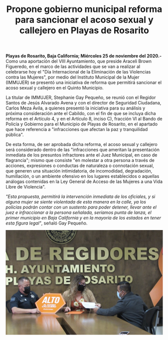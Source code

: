 ﻿---
layout: blog
title:  "Propone gobierno municipal reforma para sancionar el acoso sexual y callejero en Playas de Rosarito"
categories: rosarito
permalink: /:categories/:title:output_ext
image: /img/cnr/propone-gobierno-municipal-reforma.jpg
autor: 
---

**Playas de Rosarito, Baja California; Miércoles 25 de noviembre del 2020.-** Como una aportación del VIII Ayuntamiento, que preside Araceli Brown Figueredo, en el marco de las actividades que se van a realizar al celebrarse hoy el "Día Internacional de la Eliminación de las Violencias contra las Mujeres", por medio del Instituto Municipal de la Mujer (IMMUJER) se presentó una iniciativa de reforma que permitirá sancionar el acoso sexual y callejero en el Quinto Municipio.

La titular de IMMUJER, Stephanie Gay Pequeño, se reunió con el Regidor Santos de Jesús Alvarado Avena y con el director de Seguridad Ciudadana, Carlos Meza Ávila, a quienes presentó la iniciativa para su análisis y próxima consideración ante el Cabildo, con el fin de que se incluya dicha reforma en el Artículo 4, y en el Artículo 8, inciso C), fracción VI al Bando de Policía y Gobierno para el Municipio de Playas de Rosarito, en el apartado que hace referencia a "infracciones que afectan la paz y tranquilidad pública".

De esta forma, de ser aprobada dicha reforma, el acoso sexual y callejero será considerado dentro de las "infracciones que ameritan la presentación inmediata de los presuntos infractores ante el Juez Municipal, en caso de flagrancia"; mismo que consiste "en molestar a otra persona a través de acciones, expresiones o conductas de naturaleza o connotación sexual, que generen una situación intimidatoria, de incomodidad, degradación, humillación, o un ambiente ofensivo en los lugares establecidos o aquellas análogas contenidas en la Ley General de Acceso de las Mujeres a una Vida Libre de Violencia".

_"Esta propuesta, permitirá la intervención inmediata de los oficiales, y si alguna mujer se siente violentada de esta manera en la calle, ya los policías podrán contar con un sustento para poder detener, llevar ante el juez e infraccionar a la persona señalada, seríamos punta de lanza, el primer municipio en Baja California y en la mayoría de los estados en tener esta figura legal"_, señaló Gay Pequeño.

<div id="carouselExampleSlidesOnly" class="carousel slide" data-ride="carousel">
  <div class="carousel-inner">
    <div class="carousel-item active">
       <img class="d-block w-100" src="/img/cnr/propone-gobierno-municipal-reforma.jpg" loading="lazy"  alt="Patrulla de policia que acudio">
    </div>
  </div>
</div>